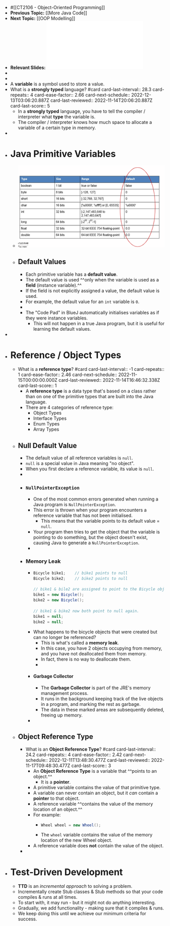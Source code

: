 - #[[CT2106 - Object-Oriented Programming]]
- **Previous Topic:** [[More Java Code]]
- **Next Topic:** [[OOP Modelling]]
- **Relevant Slides:** ![Lecture 5__2022.pdf](../assets/Lecture_5_2022_1663833716061_0.pdf)
-
-
- A **variable** is a symbol used to store a value.
- What is a **strongly typed** language? #card
  card-last-interval:: 28.3
  card-repeats:: 4
  card-ease-factor:: 2.66
  card-next-schedule:: 2022-12-13T03:06:20.887Z
  card-last-reviewed:: 2022-11-14T20:06:20.887Z
  card-last-score:: 5
	- In a **strongly typed** language, you have to tell the compiler / interpreter what **type** the variable is.
	- The compiler / interpreter knows how much space to allocate a variable of a certain type in memory.
-
- # Java Primitive Variables
	- ![image.png](../assets/image_1663834185000_0.png)
	- ## Default Values
		- Each primitive variable has a **default value**.
		- The default value is used ^^only when the variable is used as a **field** (instance variable).^^
		- If the field is not explicitly assigned a value, the default value is used.
		- For example, the default value for an `int` variable is `0`.
		-
		- The "Code Pad" in BlueJ automatically initialises variables as if they were instance variables.
			- This will not happen in a true Java program, but it is useful for learning the default values.
-
- # Reference / Object Types
	- What is a **reference type**? #card
	  card-last-interval:: -1
	  card-repeats:: 1
	  card-ease-factor:: 2.46
	  card-next-schedule:: 2022-11-15T00:00:00.000Z
	  card-last-reviewed:: 2022-11-14T16:46:32.338Z
	  card-last-score:: 1
		- A **reference type** is a data type that's based on a class rather than on one of the primitive types that are built into the Java language.
		- There are 4 categories of reference type:
			- Object Types
			- Interface Types
			- Enum Types
			- Array Types
	- ## Null Default Value
		- The default value of all reference variables is `null`.
		- `null` is a special value in Java meaning "no object".
		- When you first declare a reference variable, its value is `null`.
		-
		- ### `NullPointerException`
			- One of the most common errors generated when running a Java program is `NullPointerException`.
			- This error is thrown when your program encounters a reference variable that has not been initialised.
				- This means that the variable points to its default value = `null`.
			- Your program then tries to get the object that the variable is pointing to do something, but the object doesn't exist, causing Java to generate a `NullPointerException`.
			-
		- ### Memory Leak
			- ```java
			  Bicycle bike1;	// bike1 points to null
			  Bicycle bike2;	// bike2 points to null
			  
			  // bike1 & bile2 are assigned to point to the Bicycle objects just initialised
			  bike1 = new Bicycle();
			  bike2 = new Bicycle();
			  
			  // bike1 & bike2 now both point to null again.
			  bike1 = null;
			  bike2 = null;
			  ```
			- What happens to the bicycle objects that were created but can no longer be referenced?
				- This is what's called a **memory leak**.
				- In this case, you have 2 objects occupying from memory, and you have not deallocated them from memory.
				- In fact, there is no way to deallocate them.
				-
			- #### Garbage Collector
				- The **Garbage Collector** is part of the JRE's memory management process.
				- It runs in the background keeping track of the live objects in a program, and marking the rest as garbage.
				- The data in these marked areas are subsequently deleted, freeing up memory.
			-
	- ## Object Reference Type
		- What is an **Object Reference Type**? #card
		  card-last-interval:: 24.2
		  card-repeats:: 4
		  card-ease-factor:: 2.42
		  card-next-schedule:: 2022-12-11T13:48:30.477Z
		  card-last-reviewed:: 2022-11-17T09:48:30.477Z
		  card-last-score:: 3
			- An **Object Reference Type** is a variable that ^^points to an object.^^
				- It is a **pointer**.
			- A primitive variable contains the value of that primitive type.
			- A variable can never contain an object, but it *can* contain a **pointer** to that object.
			- A reference variable ^^contains the value of the memory location of an object.^^
			- For example:
				- ```java
				  Wheel wheel = new Wheel();
				  ```
				- The `wheel` variable contains the value of the memory location of the new Wheel object.
			- A reference variable does **not** contain the value of the object.
		-
- # Test-Driven Development
	- **TTD** is an *incremental approach* to solving a problem.
	- Incrementally create Stub classes & Stub methods so that your code compiles & runs at all times.
	- To start with, it may run - but it might not do anything interesting.
	- Gradually, we add functionality - making sure that it compiles & runs.
	- We keep doing this until we achieve our minimum criteria for success.